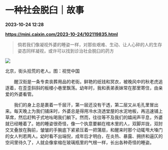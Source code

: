 # 一种社会脱臼｜故事

**2023-10-24 12:28**

**https://mini.caixin.com/2023-10-24/102119835.html**

> 倘若我们像凝视外婆的睡姿一样，对那些艰难、生动、让人心碎的人的生存姿态同样凝视，或许可以找到诊治社会脱臼的药方

  

![](https://img.caixin.com/2023-09-23/169543692560674_840_560.jpg)

北京，街头拾荒的老人。图：视觉中国

  

　　醒汉街是一条专卖丧葬用品的老街。鲜艳的纸钱和冥衣，被晚风中的秋老虎追逐着，在歪歪斜斜的板楼小巷里飘荡。幼年时，我和表弟表妹常在那里寄住，由亲爱的外婆看管。

　　我们的身上总是裹着一千层汗，第一层还没有干透，第二层又从毛孔里冒出来。每天晚上为我们铺床时，外婆总是得用冷水浇透堂屋的水泥地板，再迅速铺上草席，然后赶鸭子式地吆喝我们躺下。然而，往往等不及我们的嬉闹声平息，外婆就已经睡着了。她的睡姿很奇怪，像一个执意要躺在棺木里的人，双脚并拢，双肘交叉叠放在胸前，皱皱的手腕底下紧紧压着一把蒲扇，和醒来时那个动辄甩大嗓门的女人判若两人。幼时看不出端倪，成年后才明白，在炎热、暴露、拥挤和逼仄的空间里待久了，人就会像挛缩在玻璃瓶里的气根一样，长出各种奇怪的睡姿。